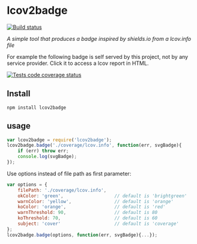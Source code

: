 # lcov2badge

[![Build status](https://img.shields.io/travis/albanm/lcov2badge.svg)](https://travis-ci.org/albanm/lcov2badge)

*A simple tool that produces a badge inspired by shields.io from a lcov.info file*

For example the following badge is self served by this project, not by any service provider. Click it to access a lcov report in HTML.

[![Tests code coverage status](http://albanm.github.io/lcov2badge/coverage/badge.svg)](http://albanm.github.io/lcov2badge/lcov-report/index.html)

## Install

    npm install lcov2badge


## usage

```javascript
var lcov2badge = require('lcov2badge');
lcov2badge.badge('./coverage/lcov.info', function(err, svgBadge){
    if (err) throw err;
    console.log(svgBadge);
});
```

Use options instead of file path as first parameter:

```javascript
var options = {
    filePath: './coverage/lcov.info',
    okColor: 'green', 					// default is 'brightgreen'
    warnColor: 'yellow', 				// default is 'orange'
    koColor: 'orange', 					// default is 'red'
    warnThreshold: 90, 					// default is 80
    koThreshold: 70,					// default is 60
    subject: 'cover'					// default is 'coverage'
};
lcov2badge.badge(options, function(err, svgBadge){...});
```
